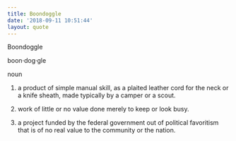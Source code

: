 ```yaml
---
title: Boondoggle 
date: '2018-09-11 10:51:44'
layout: quote
---
```

Boondoggle 

boon·dog·gle  

noun

1. a product of simple manual skill, as a plaited leather cord for the neck or a knife sheath, made typically by a camper or a scout.

2. work of little or no value done merely to keep or look busy.

3. a project funded by the federal government out of political favoritism that is of no real value to the community or the nation.
